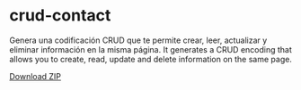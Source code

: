# crud-contact
Genera una codificación CRUD que te permite crear, leer, actualizar y eliminar información en la misma página.
It generates a CRUD encoding that allows you to create, read, update and delete information on the same page.

<a href="/seevsk/crud-contact/archive/refs/heads/main.zip">Download ZIP</a>
